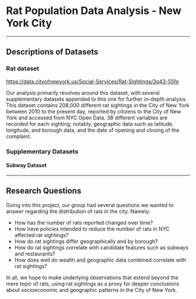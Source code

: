 # Rat Population Data Analysis - New York City

<hr>

## Descriptions of Datasets

### Rat dataset

https://data.cityofnewyork.us/Social-Services/Rat-Sightings/3q43-55fe

Our analysis primarily revolves around this dataset, with several supplementary datasets appended to this one for further in-depth analysis. This dataset contains 208,000 different rat sightings in the City of New York between 2010 to the present day, reported by citizens to the City of New York and accessed from NYC Open Data. 38 different variables are recorded for each sighting; notably, geographic data such as latitude, longitude, and borough data, and the date of opening and closing of the complaint. 

### Supplementary Datasets

#### Subway Dataset

<hr>

## Research Questions

Going into this project, our group had several questions we wanted to answer regarding the distribution of rats in the city. Namely:

* How has the number of rats reported changed over time?
* How have policies intended to reduce the number of rats in NYC affected rat sightings?
* How do rat sightings differ geographically and by borough?
* How do rat sightings correlate with candidate features such as subways and restaurants?
* How does well do wealth and geographic data combined correlate with rat sightings?

In all, we hope to make underlying observations that extend beyond the mere topic of rats, using rat sightings as a proxy for deeper conclusions about socioeconomic and geographic patterns in the City of New York.


